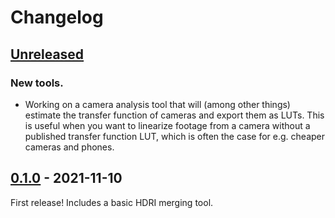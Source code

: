 # Changelog


## [Unreleased]

### New tools.

- Working on a camera analysis tool that will (among other things) estimate the transfer function of cameras and export them as LUTs.  This is useful when you want to linearize footage from a camera without a published transfer function LUT, which is often the case for e.g. cheaper cameras and phones.


## [0.1.0] - 2021-11-10

First release!  Includes a basic HDRI merging tool.


[Unreleased]: https://github.com/EatTheFuture/image_tools/compare/v0.1.0...HEAD
[0.1.0]: https://github.com/EatTheFuture/image_rools/release/tag/v0.1.0